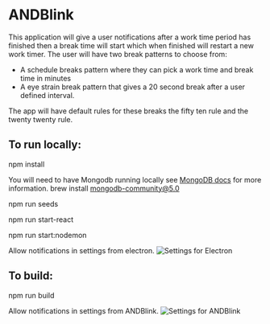 # ANDBlink

This application will give a user notifications after a work time period has finished then a break time will start which when finished will restart a new work timer.
The user will have two break patterns to choose from: 
- A schedule breaks pattern where they can pick a work time and break time in minutes 
- A eye strain break pattern that gives a 20 second break after a user defined interval.

The app will have default rules for these breaks the fifty ten rule and the twenty twenty rule.

## To run locally:
npm install

You will need to have Mongodb running locally see [MongoDB docs](https://www.mongodb.com/docs/manual/tutorial/install-mongodb-on-os-x/) for more information.
brew install mongodb-community@5.0

npm run seeds

npm run start-react

npm run start:nodemon

Allow notifications in settings from electron.
![Settings for Electron](/assets/images/settingsElectron.png)


## To build:
npm run build

Allow notifications in settings from ANDBlink.
![Settings for ANDBlink](/assets/images/settingsANDBlink.png)